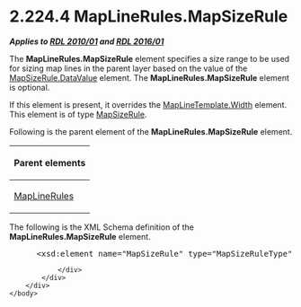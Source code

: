 <html dir="LTR" xmlns:mshelp="http://msdn.microsoft.com/mshelp" xmlns:ddue="http://ddue.schemas.microsoft.com/authoring/2003/5" xmlns:xlink="http://www.w3.org/1999/xlink" xmlns:tool="http://www.microsoft.com/tooltip">
    <head>
        <meta http-equiv="Content-Type" content="text/html; CHARSET=utf-8"></meta>
        <meta name="save" content="history"></meta>
        <title>2.224.4 MapLineRules.MapSizeRule</title>
        <xml>
            <mshelp:toctitle title="2.224.4 MapLineRules.MapSizeRule"></mshelp:toctitle>
            <mshelp:rltitle title="[MS-RDL]: MapLineRules.MapSizeRule"></mshelp:rltitle>
            <mshelp:keyword index="A" term="b3f7d51a-694a-4257-b92e-cdc7dc591e6a"></mshelp:keyword>
            <mshelp:attr name="DCSext.ContentType" value="open specification"></mshelp:attr>
            <mshelp:attr name="AssetID" value="b3f7d51a-694a-4257-b92e-cdc7dc591e6a"></mshelp:attr>
            <mshelp:attr name="TopicType" value="kbRef"></mshelp:attr>
            <mshelp:attr name="DCSext.Title" value="[MS-RDL]: MapLineRules.MapSizeRule" />
        </xml>
    </head>
    <body>
        <div id="header">
            <h1 class="heading">2.224.4 MapLineRules.MapSizeRule</h1>
        </div>
        <div id="mainSection">
            <div id="mainBody">
                <div id="allHistory" class="saveHistory"></div>
                <div id="sectionSection0" class="section" name="collapseableSection">
                    

<p><b><i>Applies to </i></b><a href="3428e690-a348-4ec7-8a6a-8efb42d2cdee.md"><b><i>RDL 2010/01</i></b></a><b><i>
and </i></b><a href="52ce3983-2bfc-4e72-9359-42aaf5fe4509.md"><b><i>RDL 2016/01</i></b></a></p>

<p>The <b>MapLineRules.MapSizeRule</b> element specifies a size
range to be used for sizing map lines in the parent layer based on the value of
the <a href="3d6bc4e4-434e-4cc5-afe3-89b015474b89.md">MapSizeRule.DataValue</a>
element. The <b>MapLineRules.MapSizeRule</b> element is optional. </p>

<p>If this element is present, it overrides the <a href="b716b6cd-bb27-4832-8a2e-0fdfb0f148ab.md">MapLineTemplate.Width</a>
element. This element is of type <a href="88220e4e-cd18-460e-b729-a8f10c2ee40b.md">MapSizeRule</a>.</p>

<p>Following is the parent element of the <b>MapLineRules.MapSizeRule</b>
element.</p>

<table>
 <thead>
  <tr>
   <th>
   <p>Parent elements</p>
   </th>
  </tr>
 </thead>
 <tr>
  <td>
  <p><a href="2d572e9d-9ad9-4796-ac31-a1f7a587d78f.md">MapLineRules</a></p>
  </td>
 </tr>
</table>

<p>The following is the XML Schema definition of the <b>MapLineRules.MapSizeRule</b>
element.</p>

<dl>
<dd>
<div><pre> &lt;xsd:element name=&quot;MapSizeRule&quot; type=&quot;MapSizeRuleType&quot; minOccurs=&quot;0&quot; /&gt;
</pre></div>
</dd></dl>


                </div>
            </div>
        </div>
    </body>
</html>